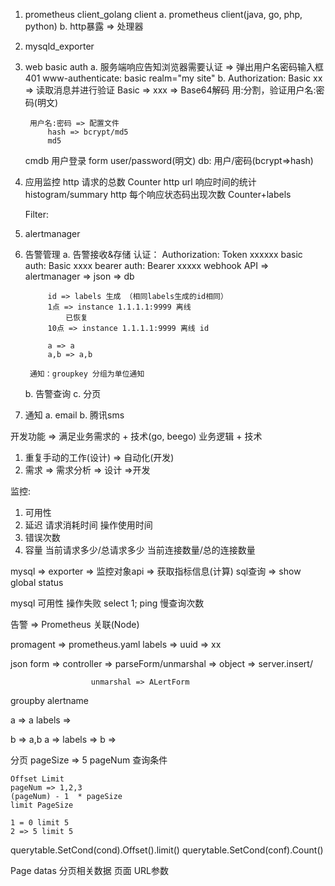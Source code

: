 1. prometheus client_golang
   client
   a. prometheus client(java, go, php, python)
   b. http暴露 => 处理器
2. mysqld_exporter
3. web basic auth
   a. 服务端响应告知浏览器需要认证 => 弹出用户名密码输入框
   401
   www-authenticate: basic realm="my site"
   b. Authorization: Basic xx => 读取消息并进行验证
   Basic => xxx => Base64解码 用:分割，验证用户名:密码(明文)

        用户名:密码 => 配置文件
            hash => bcrypt/md5
            md5

   cmdb 用户登录
   form
   user/password(明文)
   db: 用户/密码(bcrypt=>hash)

4. 应用监控
   http 请求的总数 Counter
   http url 响应时间的统计 histogram/summary
   http 每个响应状态码出现次数 Counter+labels

   Filter:

5. alertmanager
6. 告警管理
   a. 告警接收&存储
   认证：
   Authorization: Token xxxxxx
   basic auth: Basic xxxx
   bearer auth: Bearer xxxxx
   webhook
   API => alertmanager => json => db

            id => labels 生成 （相同labels生成的id相同）
            1点 => instance 1.1.1.1:9999 离线
                已恢复
            10点 => instance 1.1.1.1:9999 离线 id

            a => a
            a,b => a,b

        通知：groupkey 分组为单位通知
   b. 告警查询
   c. 分页
7. 通知
   a. email
   b. 腾讯sms



开发功能 => 满足业务需求的 + 技术(go, beego)
业务逻辑 + 技术
1. 重复手动的工作(设计) => 自动化(开发)
2. 需求 => 需求分析 => 设计 =>开发


监控:
1. 可用性
2. 延迟
   请求消耗时间
   操作使用时间
3. 错误次数
4. 容量
   当前请求多少/总请求多少
   当前连接数量/总的连接数量


mysql => exporter =>
监控对象api => 获取指标信息(计算)
sql查询 =>
show global status

mysql 可用性
操作失败
select 1;
ping
慢查询次数



告警 => Prometheus 关联(Node)

promagent => prometheus.yaml labels => uuid => xx


json
form  => controller => parseForm/unmarshal => object => server.insert/


                      unmarshal => ALertForm


groupby
alertname

a => a
labels =>

b => a,b
a => labels =>
b =>

分页
pageSize => 5
pageNum
查询条件


    Offset Limit
    pageNum => 1,2,3
    (pageNum) - 1  * pageSize
    limit PageSize

    1 = 0 limit 5
    2 => 5 limit 5

querytable.SetCond(cond).Offset().limit()
querytable.SetCond(conf).Count()

Page
datas
分页相关数据 页面 URL参数